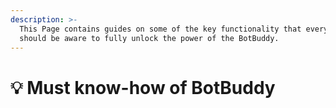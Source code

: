 ```yaml
---
description: >-
  This Page contains guides on some of the key functionality that everyone
  should be aware to fully unlock the power of the BotBuddy.
---
```


# 💡 Must know-how of BotBuddy

